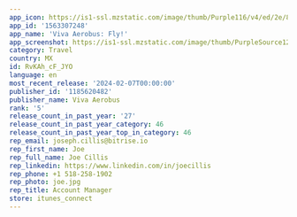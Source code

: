 ```yaml
---
app_icon: https://is1-ssl.mzstatic.com/image/thumb/Purple116/v4/ed/2e/85/ed2e85db-8617-7651-676e-7ec6b2e84dfe/AppIcon-0-0-1x_U007emarketing-0-7-0-85-220.png/1024x1024bb.png
app_id: '1563307248'
app_name: 'Viva Aerobus: Fly!'
app_screenshot: https://is1-ssl.mzstatic.com/image/thumb/PurpleSource126/v4/48/01/3f/48013f0d-4113-01e8-74d3-85d9e3ea48d8/571b7a39-6b3f-4e7f-abb0-88e7e59e6c90_14_ENG_1.png/1242x2688bb.png
category: Travel
country: MX
id: RvKAh_cF_JYO
language: en
most_recent_release: '2024-02-07T00:00:00'
publisher_id: '1185620482'
publisher_name: Viva Aerobus
rank: '5'
release_count_in_past_year: '27'
release_count_in_past_year_category: 46
release_count_in_past_year_top_in_category: 46
rep_email: joseph.cillis@bitrise.io
rep_first_name: Joe
rep_full_name: Joe Cillis
rep_linkedin: https://www.linkedin.com/in/joecillis
rep_phone: +1 518-258-1902
rep_photo: joe.jpg
rep_title: Account Manager
store: itunes_connect
---
```

